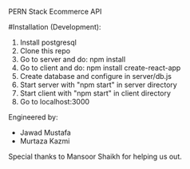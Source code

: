 PERN Stack Ecommerce API

#Installation (Development):
1. Install postgresql
2. Clone this repo
3. Go to server and do: npm install
4. Go to client and do: npm install create-react-app
5. Create database and configure in server/db.js
6. Start server with "npm start" in server directory
7. Start client with "npm start" in client directory
8. Go to localhost:3000

Engineered by:
- Jawad Mustafa
- Murtaza Kazmi

Special thanks to Mansoor Shaikh for helping us out.

